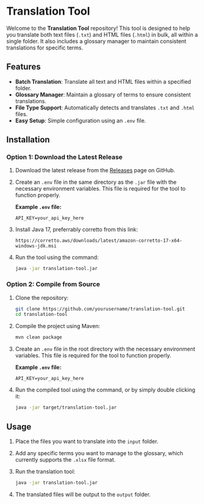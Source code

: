 # Translation Tool

Welcome to the **Translation Tool** repository! This tool is designed to help you translate both text files (`.txt`) and HTML files (`.html`) in bulk, all within a single folder. It also includes a glossary manager to maintain consistent translations for specific terms.

## Features

- **Batch Translation**: Translate all text and HTML files within a specified folder.
- **Glossary Manager**: Maintain a glossary of terms to ensure consistent translations.
- **File Type Support**: Automatically detects and translates `.txt` and `.html` files.
- **Easy Setup**: Simple configuration using an `.env` file.

## Installation

### Option 1: Download the Latest Release

1. Download the latest release from the [Releases](https://github.com/yourusername/translation-tool/releases) page on GitHub.
2. Create an `.env` file in the same directory as the `.jar` file with the necessary environment variables. This file is required for the tool to function properly.

    **Example `.env` file:**

    ```
    API_KEY=your_api_key_here
    ```

3. Install Java 17, preferrably corretto from this link:

    ```
    https://corretto.aws/downloads/latest/amazon-corretto-17-x64-windows-jdk.msi
    ```

4. Run the tool using the command:

    ```bash
    java -jar translation-tool.jar
    ```


### Option 2: Compile from Source

1. Clone the repository:

    ```bash
    git clone https://github.com/yourusername/translation-tool.git
    cd translation-tool
    ```

2. Compile the project using Maven:

    ```bash
    mvn clean package
    ```

3. Create an `.env` file in the root directory with the necessary environment variables. This file is required for the tool to function properly.

    **Example `.env` file:**

    ```
    API_KEY=your_api_key_here
    ```

4. Run the compiled tool using the command, or by simply double clicking it:

    ```bash
    java -jar target/translation-tool.jar
    ```

## Usage

1. Place the files you want to translate into the `input` folder.

2. Add any specific terms you want to manage to the glossary, which currently supports the `.xlsx` file format.

3. Run the translation tool:

    ```bash
    java -jar translation-tool.jar
    ```

4. The translated files will be output to the `output` folder.
